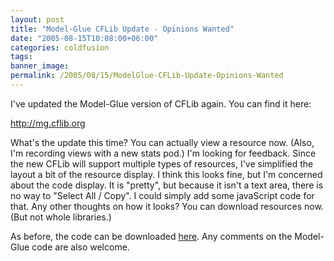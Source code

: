 ```yaml
---
layout: post
title: "Model-Glue CFLib Update - Opinions Wanted"
date: "2005-08-15T10:08:00+06:00"
categories: coldfusion 
tags: 
banner_image: 
permalink: /2005/08/15/ModelGlue-CFLib-Update-Opinions-Wanted
---
```


I've updated the Model-Glue version of CFLib again. You can find it here:

<a href="http://mg.cflib.org">http://mg.cflib.org</a>

What's the update this time? You can actually view a resource now. (Also, I'm recording views with a new stats pod.) I'm looking for feedback. Since the new CFLib will support multiple types of resources, I've simplified the layout a bit of the resource display. I think this looks fine, but I'm concerned about the code display. It is "pretty", but because it isn't a text area, there is no way to "Select All / Copy". I could simply add some javaScript code for that. Any other thoughts on how it looks? You can download resources now. (But not whole libraries.)

As before, the code can be downloaded <a href="http://ray.camdenfamily.com/downloads/beta.cflib.org.zip">here</a>. Any comments on the Model-Glue code are also welcome.